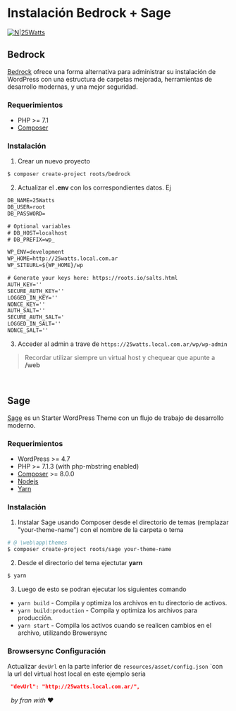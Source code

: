 # Instalación Bedrock + Sage
[![N|25Watts](https://www.tersuave.com.ar/assets/frontend/dist/images/logo_25.svg )](https://www.25watts.com.ar/)

## Bedrock
[Bedrock](https://roots.io/bedrock/) ofrece una forma alternativa para administrar su instalación de WordPress con una estructura de carpetas mejorada, herramientas de desarrollo modernas, y una mejor seguridad.

### Requerimientos

  - PHP >= 7.1
  - [Composer](https://getcomposer.org/)

### Instalación

1. Crear un nuevo proyecto

```sh
$ composer create-project roots/bedrock
```

2. Actualizar el **.env** con los correspondientes datos. Ej
```html
DB_NAME=25Watts
DB_USER=root
DB_PASSWORD=

# Optional variables
# DB_HOST=localhost
# DB_PREFIX=wp_

WP_ENV=development
WP_HOME=http://25watts.local.com.ar
WP_SITEURL=${WP_HOME}/wp

# Generate your keys here: https://roots.io/salts.html
AUTH_KEY=''
SECURE_AUTH_KEY=''
LOGGED_IN_KEY=''
NONCE_KEY=''
AUTH_SALT=''
SECURE_AUTH_SALT='
LOGGED_IN_SALT=''
NONCE_SALT=''
```

3. Acceder al admin a trave de `https://25watts.local.com.ar/wp/wp-admin`

> Recordar utilizar siempre un virtual host y chequear que apunte a **/web**

&nbsp;
&nbsp;

## Sage
[Sage](https://roots.io/sage/) es un Starter WordPress Theme  con un flujo de trabajo de desarrollo moderno.

### Requerimientos

- WordPress >= 4.7
- PHP >= 7.1.3 (with php-mbstring enabled)
- [Composer](https://getcomposer.org/) >= 8.0.0
- [Nodejs](https://nodejs.org/en/) 
- [Yarn](https://yarnpkg.com/en/docs/install)

### Instalación

1. Instalar Sage usando Composer desde el directorio de temas (remplazar "your-theme-name") con el nombre de la carpeta o tema

```sh
# @ \web\app\themes
$ composer create-project roots/sage your-theme-name
```

2. Desde el directorio del tema ejectutar **yarn**

```sh
$ yarn
```

3. Luego de esto se podran ejecutar los siguientes comando

* `yarn build` - Compila y optimiza los archivos en tu directorio de activos.
* `yarn build:production` - Compila y optimiza los archivos para producción.
* `yarn start` - Compila los activos cuando se realicen cambios en el archivo, utilizando Browersync

### Browsersync Configuración

Actualizar `devUrl` en la parte inferior de `resources/asset/config.json` `con la url del virtual host local en este ejemplo seria 

```json
 "devUrl": "http://25watts.local.com.ar/",
```
&nbsp;
_by fran with_ ❤
